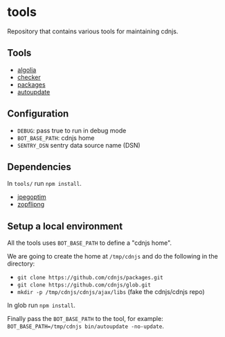 # tools

Repository that contains various tools for maintaining cdnjs.

## Tools

- [algolia](./cmd/algolia)
- [checker](./cmd/checker)
- [packages](./cmd/packages)
- [autoupdate](./cmd/autoupdate)

## Configuration

- `DEBUG`: pass true to run in debug mode
- `BOT_BASE_PATH`: cdnjs home
- `SENTRY_DSN` sentry data source name (DSN)

## Dependencies

In `tools/` run `npm install`.

- [jpegoptim](https://www.kokkonen.net/tjko/projects.html)
- [zopflipng](https://github.com/google/zopfli)

## Setup a local environment

All the tools uses `BOT_BASE_PATH` to define a "cdnjs home".

We are going to create the home at `/tmp/cdnjs` and do the following in the directory:
- `git clone https://github.com/cdnjs/packages.git`
- `git clone https://github.com/cdnjs/glob.git`
- `mkdir -p /tmp/cdnjs/cdnjs/ajax/libs` (fake the cdnjs/cdnjs repo)

In glob run `npm install`.

Finally pass the `BOT_BASE_PATH` to the tool, for example: `BOT_BASE_PATH=/tmp/cdnjs bin/autoupdate -no-update`.

